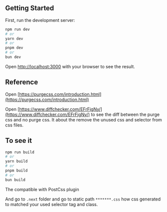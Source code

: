 ## Getting Started

First, run the development server:

```bash
npm run dev
# or
yarn dev
# or
pnpm dev
# or
bun dev
```

Open [http://localhost:3000](http://localhost:3000) with your browser to see the result.

## Reference 
Open [https://purgecss.com/introduction.html](https://purgecss.com/introduction.html)

Open [https://www.diffchecker.com/EFrFjgNy/](https://www.diffchecker.com/EFrFjgNy/) to see the diff between the purge css and no purge css. It about the remove the unused css and selector from css files.

## To see it

```bash
npm run build
# or
yarn build
# or
pnpm build
# or
bun build
```

The compatible with PostCss plugin

And go to ```.next``` folder and go to static path ```*******.css``` how css generated to matched your used selector tag and class. 
